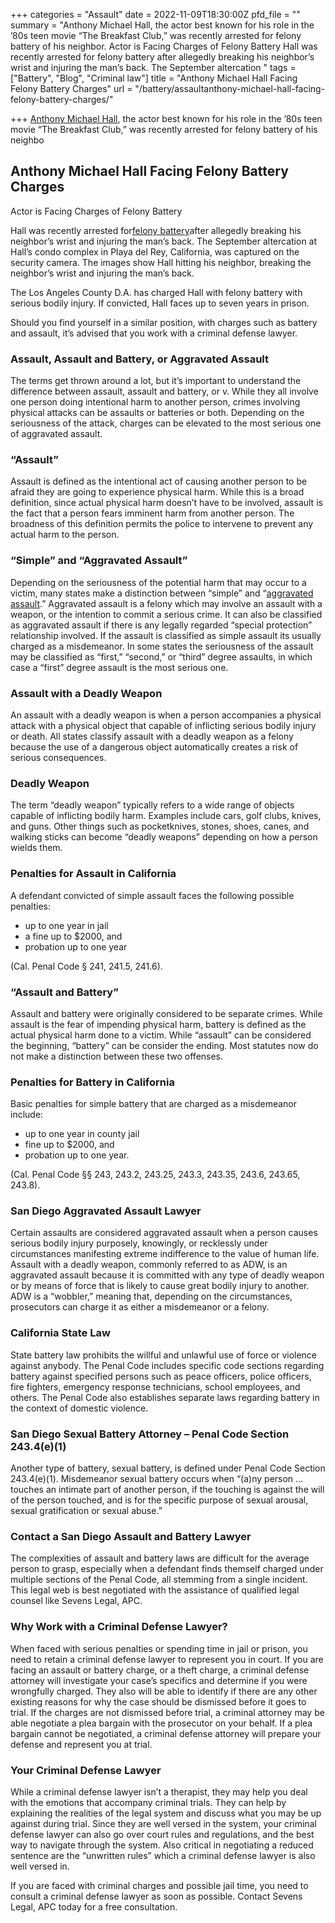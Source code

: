 +++
categories = "Assault"
date = 2022-11-09T18:30:00Z
pfd_file = ""
summary = "Anthony Michael Hall, the actor best known for his role in the ’80s teen movie “The Breakfast Club,” was recently arrested for felony battery of his neighbor. Actor is Facing Charges of Felony Battery Hall was recently arrested for felony battery after allegedly breaking his neighbor’s wrist and injuring the man’s back. The September altercation "
tags = ["Battery", "Blog", "Criminal law"]
title = "Anthony Michael Hall Facing Felony Battery Charges"
url = "/battery/assaultanthony-michael-hall-facing-felony-battery-charges/"

+++
[Anthony Michael Hall](https://www.sevenslegal.com/), the actor best known for his role in the ’80s teen movie “The Breakfast Club,” was recently arrested for felony battery of his neighbo

## Anthony Michael Hall Facing Felony Battery Charges

Actor is Facing Charges of Felony Battery

Hall was recently arrested for[felony battery](https://www.sevenslegal.com/)after allegedly breaking his neighbor’s wrist and injuring the man’s back. The September altercation at Hall’s condo complex in Playa del Rey, California, was captured on the security camera. The images show Hall hitting his neighbor, breaking the neighbor’s wrist and injuring the man’s back.

The Los Angeles County D.A. has charged Hall with felony battery with serious bodily injury. If convicted, Hall faces up to seven years in prison.

Should you find yourself in a similar position, with charges such as battery and assault, it’s advised that you work with a criminal defense lawyer.

### Assault, Assault and Battery, or Aggravated Assault

The terms get thrown around a lot, but it’s important to understand the difference between assault, assault and battery, or v. While they all involve one person doing intentional harm to another person, crimes involving physical attacks can be assaults or batteries or both. Depending on the seriousness of the attack, charges can be elevated to the most serious one of aggravated assault.

### “Assault”

Assault is defined as the intentional act of causing another person to be afraid they are going to experience physical harm. While this is a broad definition, since actual physical harm doesn’t have to be involved, assault is the fact that a person fears imminent harm from another person. The broadness of this definition permits the police to intervene to prevent any actual harm to the person.

### “Simple” and “Aggravated Assault”

Depending on the seriousness of the potential harm that may occur to a victim, many states make a distinction between “simple” and “[aggravated assault](https://www.sevenslegal.com/).” Aggravated assault is a felony which may involve an assault with a weapon, or the intention to commit a serious crime. It can also be classified as aggravated assault if there is any legally regarded “special protection” relationship involved. If the assault is classified as simple assault its usually charged as a misdemeanor. In some states the seriousness of the assault may be classified as “first,” “second,” or “third” degree assaults, in which case a “first” degree assault is the most serious one.

### Assault with a Deadly Weapon

An assault with a deadly weapon is when a person accompanies a physical attack with a physical object that capable of inflicting serious bodily injury or death. All states classify assault with a deadly weapon as a felony because the use of a dangerous object automatically creates a risk of serious consequences.

### Deadly Weapon

The term “deadly weapon” typically refers to a wide range of objects capable of inflicting bodily harm. Examples include cars, golf clubs, knives, and guns. Other things such as pocketknives, stones, shoes, canes, and walking sticks can become “deadly weapons” depending on how a person wields them.

### Penalties for Assault in California

A defendant convicted of simple assault faces the following possible penalties:

* up to one year in jail
* a fine up to $2000, and
* probation up to one year

(Cal. Penal Code § 241, 241.5, 241.6).

### “Assault and Battery”

Assault and battery were originally considered to be separate crimes. While assault is the fear of impending physical harm, battery is defined as the actual physical harm done to a victim. While “assault” can be considered the beginning, “battery” can be consider the ending. Most statutes now do not make a distinction between these two offenses.

### Penalties for Battery in California

Basic penalties for simple battery that are charged as a misdemeanor include:

* up to one year in county jail
* fine up to $2000, and
* probation up to one year.

(Cal. Penal Code §§ 243, 243.2, 243.25, 243.3, 243.35, 243.6, 243.65, 243.8).

### San Diego Aggravated Assault Lawyer

Certain assaults are considered aggravated assault when a person causes serious bodily injury purposely, knowingly, or recklessly under circumstances manifesting extreme indifference to the value of human life. Assault with a deadly weapon, commonly referred to as ADW, is an aggravated assault because it is committed with any type of deadly weapon or by means of force that is likely to cause great bodily injury to another. ADW is a “wobbler,” meaning that, depending on the circumstances, prosecutors can charge it as either a misdemeanor or a felony.

### California State Law

State battery law prohibits the willful and unlawful use of force or violence against anybody. The Penal Code includes specific code sections regarding battery against specified persons such as peace officers, police officers, fire fighters, emergency response technicians, school employees, and others. The Penal Code also establishes separate laws regarding battery in the context of domestic violence.

### San Diego Sexual Battery Attorney – Penal Code Section 243.4(e)(1)

Another type of battery, sexual battery, is defined under Penal Code Section 243.4(e)(1). Misdemeanor sexual battery occurs when “(a)ny person … touches an intimate part of another person, if the touching is against the will of the person touched, and is for the specific purpose of sexual arousal, sexual gratification or sexual abuse.”

### Contact a San Diego Assault and Battery Lawyer

The complexities of assault and battery laws are difficult for the average person to grasp, especially when a defendant finds themself charged under multiple sections of the Penal Code, all stemming from a single incident. This legal web is best negotiated with the assistance of qualified legal counsel like Sevens Legal, APC.

### Why Work with a Criminal Defense Lawyer?

When faced with serious penalties or spending time in jail or prison, you need to retain a criminal defense lawyer to represent you in court. If you are facing an assault or battery charge, or a theft charge, a criminal defense attorney will investigate your case’s specifics and determine if you were wrongfully charged. They also will be able to identify if there are any other existing reasons for why the case should be dismissed before it goes to trial. If the charges are not dismissed before trial, a criminal attorney may be able negotiate a plea bargain with the prosecutor on your behalf. If a plea bargain cannot be negotiated, a criminal defense attorney will prepare your defense and represent you at trial.

### Your Criminal Defense Lawyer

While a criminal defense lawyer isn’t a therapist, they may help you deal with the emotions that accompany criminal trials. They can help by explaining the realities of the legal system and discuss what you may be up against during trial. Since they are well versed in the system, your criminal defense lawyer can also go over court rules and regulations, and the best way to navigate through the system. Also critical in negotiating a reduced sentence are the “unwritten rules” which a criminal defense lawyer is also well versed in.

If you are faced with criminal charges and possible jail time, you need to consult a criminal defense lawyer as soon as possible. Contact Sevens Legal, APC today for a free consultation.